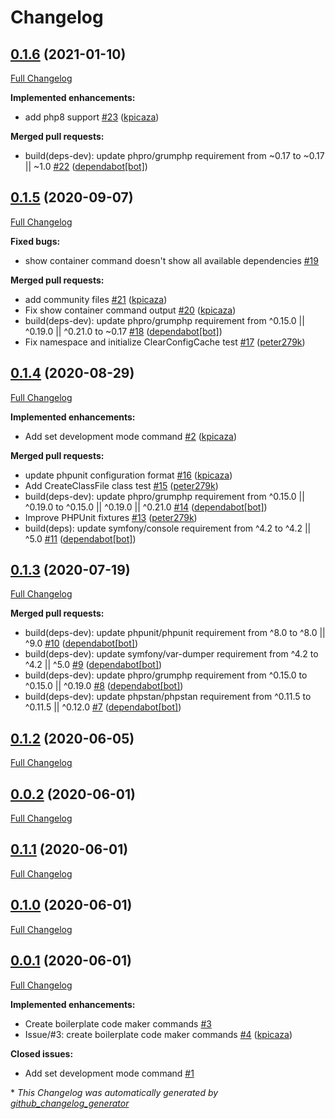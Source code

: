 # Changelog

## [0.1.6](https://github.com/antidot-framework/dev-tools/tree/0.1.6) (2021-01-10)

[Full Changelog](https://github.com/antidot-framework/dev-tools/compare/0.1.5...0.1.6)

**Implemented enhancements:**

- add php8 support [\#23](https://github.com/antidot-framework/dev-tools/pull/23) ([kpicaza](https://github.com/kpicaza))

**Merged pull requests:**

- build\(deps-dev\): update phpro/grumphp requirement from ~0.17 to ~0.17 || ~1.0 [\#22](https://github.com/antidot-framework/dev-tools/pull/22) ([dependabot[bot]](https://github.com/apps/dependabot))

## [0.1.5](https://github.com/antidot-framework/dev-tools/tree/0.1.5) (2020-09-07)

[Full Changelog](https://github.com/antidot-framework/dev-tools/compare/0.1.4...0.1.5)

**Fixed bugs:**

- show container command doesn't show all available dependencies [\#19](https://github.com/antidot-framework/dev-tools/issues/19)

**Merged pull requests:**

- add community files [\#21](https://github.com/antidot-framework/dev-tools/pull/21) ([kpicaza](https://github.com/kpicaza))
- Fix show container command output [\#20](https://github.com/antidot-framework/dev-tools/pull/20) ([kpicaza](https://github.com/kpicaza))
- build\(deps-dev\): update phpro/grumphp requirement from ^0.15.0 || ^0.19.0 || ^0.21.0 to ~0.17 [\#18](https://github.com/antidot-framework/dev-tools/pull/18) ([dependabot[bot]](https://github.com/apps/dependabot))
- Fix namespace and initialize ClearConfigCache test [\#17](https://github.com/antidot-framework/dev-tools/pull/17) ([peter279k](https://github.com/peter279k))

## [0.1.4](https://github.com/antidot-framework/dev-tools/tree/0.1.4) (2020-08-29)

[Full Changelog](https://github.com/antidot-framework/dev-tools/compare/0.1.3...0.1.4)

**Implemented enhancements:**

- Add set development mode command [\#2](https://github.com/antidot-framework/dev-tools/pull/2) ([kpicaza](https://github.com/kpicaza))

**Merged pull requests:**

- update phpunit configuration format [\#16](https://github.com/antidot-framework/dev-tools/pull/16) ([kpicaza](https://github.com/kpicaza))
- Add CreateClassFile class test [\#15](https://github.com/antidot-framework/dev-tools/pull/15) ([peter279k](https://github.com/peter279k))
- build\(deps-dev\): update phpro/grumphp requirement from ^0.15.0 || ^0.19.0 to ^0.15.0 || ^0.19.0 || ^0.21.0 [\#14](https://github.com/antidot-framework/dev-tools/pull/14) ([dependabot[bot]](https://github.com/apps/dependabot))
- Improve PHPUnit fixtures [\#13](https://github.com/antidot-framework/dev-tools/pull/13) ([peter279k](https://github.com/peter279k))
- build\(deps\): update symfony/console requirement from ^4.2 to ^4.2 || ^5.0 [\#11](https://github.com/antidot-framework/dev-tools/pull/11) ([dependabot[bot]](https://github.com/apps/dependabot))

## [0.1.3](https://github.com/antidot-framework/dev-tools/tree/0.1.3) (2020-07-19)

[Full Changelog](https://github.com/antidot-framework/dev-tools/compare/0.1.2...0.1.3)

**Merged pull requests:**

- build\(deps-dev\): update phpunit/phpunit requirement from ^8.0 to ^8.0 || ^9.0 [\#10](https://github.com/antidot-framework/dev-tools/pull/10) ([dependabot[bot]](https://github.com/apps/dependabot))
- build\(deps-dev\): update symfony/var-dumper requirement from ^4.2 to ^4.2 || ^5.0 [\#9](https://github.com/antidot-framework/dev-tools/pull/9) ([dependabot[bot]](https://github.com/apps/dependabot))
- build\(deps-dev\): update phpro/grumphp requirement from ^0.15.0 to ^0.15.0 || ^0.19.0 [\#8](https://github.com/antidot-framework/dev-tools/pull/8) ([dependabot[bot]](https://github.com/apps/dependabot))
- build\(deps-dev\): update phpstan/phpstan requirement from ^0.11.5 to ^0.11.5 || ^0.12.0 [\#7](https://github.com/antidot-framework/dev-tools/pull/7) ([dependabot[bot]](https://github.com/apps/dependabot))

## [0.1.2](https://github.com/antidot-framework/dev-tools/tree/0.1.2) (2020-06-05)

[Full Changelog](https://github.com/antidot-framework/dev-tools/compare/0.0.2...0.1.2)

## [0.0.2](https://github.com/antidot-framework/dev-tools/tree/0.0.2) (2020-06-01)

[Full Changelog](https://github.com/antidot-framework/dev-tools/compare/0.1.1...0.0.2)

## [0.1.1](https://github.com/antidot-framework/dev-tools/tree/0.1.1) (2020-06-01)

[Full Changelog](https://github.com/antidot-framework/dev-tools/compare/0.1.0...0.1.1)

## [0.1.0](https://github.com/antidot-framework/dev-tools/tree/0.1.0) (2020-06-01)

[Full Changelog](https://github.com/antidot-framework/dev-tools/compare/0.0.1...0.1.0)

## [0.0.1](https://github.com/antidot-framework/dev-tools/tree/0.0.1) (2020-06-01)

[Full Changelog](https://github.com/antidot-framework/dev-tools/compare/f816ff1abf63b568e89bc8e459cdaf50c36f4035...0.0.1)

**Implemented enhancements:**

- Create boilerplate code maker commands [\#3](https://github.com/antidot-framework/dev-tools/issues/3)
- Issue/\#3: create boilerplate code maker commands [\#4](https://github.com/antidot-framework/dev-tools/pull/4) ([kpicaza](https://github.com/kpicaza))

**Closed issues:**

- Add set development mode command [\#1](https://github.com/antidot-framework/dev-tools/issues/1)



\* *This Changelog was automatically generated by [github_changelog_generator](https://github.com/github-changelog-generator/github-changelog-generator)*
